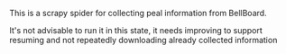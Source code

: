 This is a scrapy spider for collecting peal information from BellBoard.

It's not advisable to run it in this state, it needs improving to support
resuming and not repeatedly downloading already collected information
